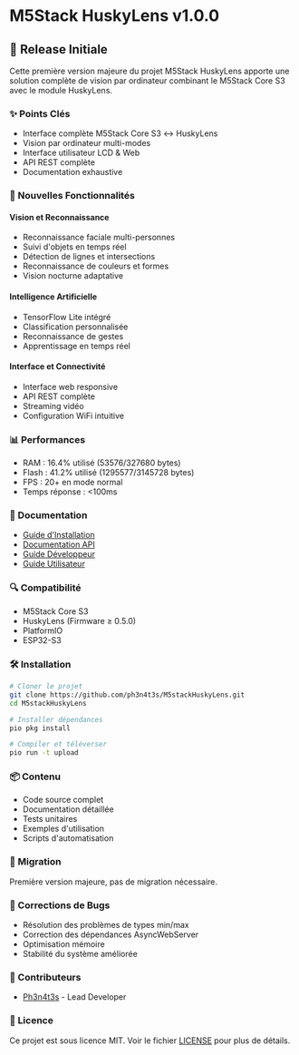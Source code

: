 # M5Stack HuskyLens v1.0.0

## 🎉 Release Initiale

Cette première version majeure du projet M5Stack HuskyLens apporte une solution complète de vision par ordinateur combinant le M5Stack Core S3 avec le module HuskyLens.

### ✨ Points Clés

- Interface complète M5Stack Core S3 ↔ HuskyLens
- Vision par ordinateur multi-modes
- Interface utilisateur LCD & Web
- API REST complète
- Documentation exhaustive

### 🚀 Nouvelles Fonctionnalités

#### Vision et Reconnaissance
- Reconnaissance faciale multi-personnes
- Suivi d'objets en temps réel
- Détection de lignes et intersections
- Reconnaissance de couleurs et formes
- Vision nocturne adaptative

#### Intelligence Artificielle
- TensorFlow Lite intégré
- Classification personnalisée
- Reconnaissance de gestes
- Apprentissage en temps réel

#### Interface et Connectivité
- Interface web responsive
- API REST complète
- Streaming vidéo
- Configuration WiFi intuitive

### 📊 Performances

- RAM : 16.4% utilisé (53576/327680 bytes)
- Flash : 41.2% utilisé (1295577/3145728 bytes)
- FPS : 20+ en mode normal
- Temps réponse : <100ms

### 📝 Documentation

- [Guide d'Installation](docs/user/INSTALL.md)
- [Documentation API](docs/api/API_OVERVIEW.md)
- [Guide Développeur](docs/dev/DEVELOPER.md)
- [Guide Utilisateur](docs/user/USER_GUIDE.md)

### 🔍 Compatibilité

- M5Stack Core S3
- HuskyLens (Firmware ≥ 0.5.0)
- PlatformIO
- ESP32-S3

### 🛠 Installation

```bash
# Cloner le projet
git clone https://github.com/ph3n4t3s/M5stackHuskyLens.git
cd M5stackHuskyLens

# Installer dépendances
pio pkg install

# Compiler et téléverser
pio run -t upload
```

### 📦 Contenu

- Code source complet
- Documentation détaillée
- Tests unitaires
- Exemples d'utilisation
- Scripts d'automatisation

### 🔄 Migration

Première version majeure, pas de migration nécessaire.

### 🐛 Corrections de Bugs

- Résolution des problèmes de types min/max
- Correction des dépendances AsyncWebServer
- Optimisation mémoire
- Stabilité du système améliorée

### 👥 Contributeurs

- [Ph3n4t3s](https://github.com/ph3n4t3s) - Lead Developer

### 📄 Licence

Ce projet est sous licence MIT. Voir le fichier [LICENSE](LICENSE) pour plus de détails.